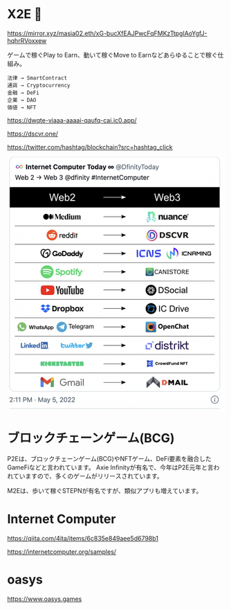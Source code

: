 # X2E 🔴
https://mirror.xyz/masia02.eth/xG-bucXfEAJPwcFqFMKzTtpgIAoYgfJ-hqhrRVoxxew

ゲームで稼ぐPlay to Earn、動いて稼ぐMove to Earnなどあらゆることで稼ぐ仕組み。

```
法律 → SmartContract
通貨 → Cryptocurrency
金融 → DeFi
企業 → DAO
価値 → NFT
```
https://dwqte-viaaa-aaaai-qaufq-cai.ic0.app/

https://dscvr.one/

https://twitter.com/hashtag/blockchain?src=hashtag_click

![web3](https://github.com/hiro-9999/blog/blob/master/.%E5%85%83%E5%AE%87%E5%AE%99/web3/%E3%82%B9%E3%82%AF%E3%83%AA%E3%83%BC%E3%83%B3%E3%82%B7%E3%83%A7%E3%83%83%E3%83%88%202022-08-01%2019.44.34.png)



# ブロックチェーンゲーム(BCG)

P2Eは、ブロックチェーンゲーム(BCG)やNFTゲーム、DeFi要素を融合したGameFiなどと言われています。
Axie Infinityが有名で、今年はP2E元年と言われていますので、多くのゲームがリリースされています。

M2Eは、歩いて稼ぐSTEPNが有名ですが、類似アプリも増えています。

# Internet Computer
https://qiita.com/4ita/items/6c835e849aee5d6798b1

https://internetcomputer.org/samples/

# oasys
https://www.oasys.games
